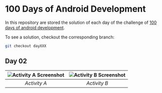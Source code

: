 # 100 Days of Android Development

In this repository are stored the solution of each day of the challenge of [100 days of android development](https://inducesmile.com/android/welcome-to-100-days-android-app-development-challenge-for-beginners/).

To see a solution, checkout the corresponding branch:

```sh
git checkout dayXXX
```

## Day 02

| ![Activity A Screenshot](https://github.com/nhtoshiaki/100DaysOfAndroid/blob/day002/screenshot-activity-a.png) | ![Activity B Screenshot](https://github.com/nhtoshiaki/100DaysOfAndroid/blob/day002/screenshot-activity-b.png) |
|:--:|:--:|
| *Activity A* | *Activity B* |


